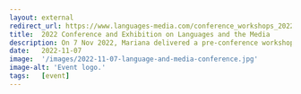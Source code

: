 ```yaml
---
layout: external
redirect_url: https://www.languages-media.com/conference_workshops_2022
title:  2022 Conference and Exhibition on Languages and the Media
description: On 7 Nov 2022, Mariana delivered a pre-conference workshop titled 'Enhanced Audio Description - Inclusive Cinematic Experiences Through Sound Design' at the 14th International Conference and Exhibition on Languages and the Media in Berlin, Germany. 
date:   2022-11-07
image:  '/images/2022-11-07-language-and-media-conference.jpg'
image-alt: 'Event logo.'
tags:   [event]
---
```


<!--
#todo 
- change link from external to internal
- add poster here or in another post (e.g. with the access struggle)
-->

